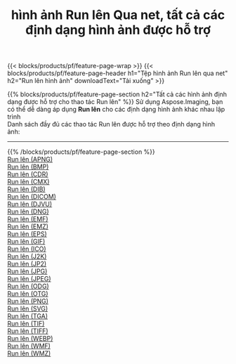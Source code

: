﻿---
title: hình ảnh Run lên Qua net, tất cả các định dạng hình ảnh được hỗ trợ 
weight: 3920
url: /vi/net/dither 
lang: vi
langdirlevel: 2
locales: zh-hans,ja,it,ru,de,es,fr,nl,id,lt,pl,pt,vi,tr,ko,zh-hant,ar,hi,th,sv,cs,uk,he
description: Sử dụng Aspose.Imaging, bạn có thể dễ dàng Run lên hình ảnh qua net
---

{{< blocks/products/pf/feature-page-wrap >}}
{{< blocks/products/pf/feature-page-header h1="Tệp hình ảnh Run lên qua net" h2="Run lên hình ảnh" downloadText="Tải xuống" >}}


{{% blocks/products/pf/feature-page-section  h2="Tất cả các hình ảnh định dạng được hỗ trợ cho thao tác Run lên" %}}
Sử dụng Aspose.Imaging, bạn có thể dễ dàng áp dụng **Run lên** cho các định dạng hình ảnh khác nhau lập trình
<br/>
Danh sách đầy đủ các thao tác Run lên được hỗ trợ theo định dạng hình ảnh:
<hr/>
{{% /blocks/products/pf/feature-page-section %}}
<div class="container-fluid productfamilypage bg-gray">
    <div class="convertypes bg-gray agp-content section">
        <div class="container">
		<div class="row other-converters">
		    <div class='col-md-2 other-converter remove-lp remove-rp'><a href="/imaging/vi/net/dither/apng" >Run lên (APNG)</a></div><div class='col-md-2 other-converter remove-lp remove-rp'><a href="/imaging/vi/net/dither/bmp" >Run lên (BMP)</a></div><div class='col-md-2 other-converter remove-lp remove-rp'><a href="/imaging/vi/net/dither/cdr" >Run lên (CDR)</a></div><div class='col-md-2 other-converter remove-lp remove-rp'><a href="/imaging/vi/net/dither/cmx" >Run lên (CMX)</a></div><div class='col-md-2 other-converter remove-lp remove-rp'><a href="/imaging/vi/net/dither/dib" >Run lên (DIB)</a></div><div class='col-md-2 other-converter remove-lp remove-rp'><a href="/imaging/vi/net/dither/dicom" >Run lên (DICOM)</a></div><div class='col-md-2 other-converter remove-lp remove-rp'><a href="/imaging/vi/net/dither/djvu" >Run lên (DJVU)</a></div><div class='col-md-2 other-converter remove-lp remove-rp'><a href="/imaging/vi/net/dither/dng" >Run lên (DNG)</a></div><div class='col-md-2 other-converter remove-lp remove-rp'><a href="/imaging/vi/net/dither/emf" >Run lên (EMF)</a></div><div class='col-md-2 other-converter remove-lp remove-rp'><a href="/imaging/vi/net/dither/emz" >Run lên (EMZ)</a></div><div class='col-md-2 other-converter remove-lp remove-rp'><a href="/imaging/vi/net/dither/eps" >Run lên (EPS)</a></div><div class='col-md-2 other-converter remove-lp remove-rp'><a href="/imaging/vi/net/dither/gif" >Run lên (GIF)</a></div><div class='col-md-2 other-converter remove-lp remove-rp'><a href="/imaging/vi/net/dither/ico" >Run lên (ICO)</a></div><div class='col-md-2 other-converter remove-lp remove-rp'><a href="/imaging/vi/net/dither/j2k" >Run lên (J2K)</a></div><div class='col-md-2 other-converter remove-lp remove-rp'><a href="/imaging/vi/net/dither/jp2" >Run lên (JP2)</a></div><div class='col-md-2 other-converter remove-lp remove-rp'><a href="/imaging/vi/net/dither/jpg" >Run lên (JPG)</a></div><div class='col-md-2 other-converter remove-lp remove-rp'><a href="/imaging/vi/net/dither/jpeg" >Run lên (JPEG)</a></div><div class='col-md-2 other-converter remove-lp remove-rp'><a href="/imaging/vi/net/dither/odg" >Run lên (ODG)</a></div><div class='col-md-2 other-converter remove-lp remove-rp'><a href="/imaging/vi/net/dither/otg" >Run lên (OTG)</a></div><div class='col-md-2 other-converter remove-lp remove-rp'><a href="/imaging/vi/net/dither/png" >Run lên (PNG)</a></div><div class='col-md-2 other-converter remove-lp remove-rp'><a href="/imaging/vi/net/dither/svg" >Run lên (SVG)</a></div><div class='col-md-2 other-converter remove-lp remove-rp'><a href="/imaging/vi/net/dither/tga" >Run lên (TGA)</a></div><div class='col-md-2 other-converter remove-lp remove-rp'><a href="/imaging/vi/net/dither/tif" >Run lên (TIF)</a></div><div class='col-md-2 other-converter remove-lp remove-rp'><a href="/imaging/vi/net/dither/tiff" >Run lên (TIFF)</a></div><div class='col-md-2 other-converter remove-lp remove-rp'><a href="/imaging/vi/net/dither/webp" >Run lên (WEBP)</a></div><div class='col-md-2 other-converter remove-lp remove-rp'><a href="/imaging/vi/net/dither/wmf" >Run lên (WMF)</a></div><div class='col-md-2 other-converter remove-lp remove-rp'><a href="/imaging/vi/net/dither/wmz" >Run lên (WMZ)</a></div>
                </div>
        </div>
    </div>
</div>
<br/>



